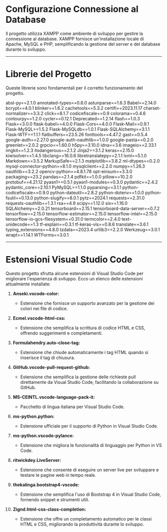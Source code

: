 # Configurazione Connessione al Database

Il progetto utilizza XAMPP come ambiente di sviluppo per gestire la connessione al database. XAMPP fornisce un'installazione locale di Apache, MySQL e PHP, semplificando la gestione del server e del database durante lo sviluppo.

---

# Librerie del Progetto

Queste librerie sono fondamentali per il corretto funzionamento del progetto.

absl-py==2.1.0
annotated-types==0.6.0
astunparse==1.6.3
Babel==2.14.0
bcrypt==4.0.1
blinker==1.6.2
cachetools==5.3.2
certifi==2023.11.17
charset-normalizer==3.3.2
click==8.1.7
codicefiscale==0.9
colorama==0.4.6
contourpy==1.2.0
cycler==0.12.1
Deprecated==1.2.14
flash==1.0.3
Flask==3.0.0
flask-babel==4.0.0
Flask-Cors==4.0.0
Flask-Mail==0.9.1
Flask-MySQL==1.5.2
Flask-MySQLdb==1.0.1
Flask-SQLAlchemy==3.1.1
Flask-WTF==1.1.1
flatbuffers==23.5.26
fonttools==4.47.2
gast==0.5.4
google-auth==2.27.0
google-auth-oauthlib==1.0.0
google-pasta==0.2.0
greenlet==2.0.2
grpcio==1.60.0
h5py==3.10.0
idna==3.6
imageio==2.33.1
imgkit==1.2.3
itsdangerous==2.1.2
Jinja2==3.1.2
keras==2.15.0
kiwisolver==1.4.5
libclang==16.0.6
libretranslatepy==2.1.1
lxml==5.1.0
Markdown==3.5.2
MarkupSafe==2.1.3
matplotlib==3.8.2
ml-dtypes==0.2.0
mysql-connector-python==8.1.0
mysqlclient==2.2.0
numpy==1.26.3
oauthlib==3.2.2
opencv-python==4.8.1.78
opt-einsum==3.3.0
packaging==23.2
pandas==2.1.4
pdfkit==1.0.0
pillow==10.2.0
protobuf==4.21.12
pyasn1==0.5.1
pyasn1-modules==0.3.0
pydantic==2.4.2
pydantic_core==2.10.1
PyMySQL==1.1.0
pyparsing==3.1.1
python-codicefiscale==0.9.0
python-dateutil==2.8.2
python-dotenv==1.0.0
python-fsutil==0.13.0
python-slugify==8.0.1
pytz==2024.1
requests==2.31.0
requests-oauthlib==1.3.1
rsa==4.9
scipy==1.12.0
six==1.16.0
SQLAlchemy==2.0.21
tensorboard==2.15.1
tensorboard-data-server==0.7.2
tensorflow==2.15.0
tensorflow-estimator==2.15.0
tensorflow-intel==2.15.0
tensorflow-io-gcs-filesystem==0.31.0
termcolor==2.4.0
text-unidecode==1.3
tf-explain==0.3.1
tf-keras-vis==0.8.6
translate==3.6.1
typing_extensions==4.8.0
tzdata==2023.4
urllib3==2.2.0
Werkzeug==3.0.1
wrapt==1.14.1
WTForms==3.0.1

---

# Estensioni Visual Studio Code

Questo progetto sfrutta alcune estensioni di Visual Studio Code per migliorare l'esperienza di sviluppo. Ecco un elenco delle estensioni attualmente installate:

1. **Anseki.vscode-color:**
   - Estensione che fornisce un supporto avanzato per la gestione dei colori nei file di codice.

2. **Ecmel.vscode-html-css:**
   - Estensione che semplifica la scrittura di codice HTML e CSS, offrendo suggerimenti e completamenti.

3. **Formulahendry.auto-close-tag:**
   - Estensione che chiude automaticamente i tag HTML quando si inserisce il tag di chiusura.

4. **GitHub.vscode-pull-request-github:**
   - Estensione che semplifica la gestione delle richieste pull direttamente da Visual Studio Code, facilitando la collaborazione su GitHub.

5. **MS-CEINTL.vscode-language-pack-it:**
   - Pacchetto di lingua italiana per Visual Studio Code.

6. **ms-python.python:**
   - Estensione ufficiale per il supporto di Python in Visual Studio Code.

7. **ms-python.vscode-pylance:**
   - Estensione che migliora le funzionalità di linguaggio per Python in VS Code.

8. **ritwickdey.LiveServer:**
   - Estensione che consente di eseguire un server live per sviluppare e testare le pagine web in tempo reale.

9. **thekalinga.bootstrap4-vscode:**
   - Estensione che semplifica l'uso di Bootstrap 4 in Visual Studio Code, fornendo snippet e strumenti utili.

10. **Zignd.html-css-class-completion:**
    - Estensione che offre un completamento automatico per le classi HTML e CSS, migliorando la produttività durante lo sviluppo.
